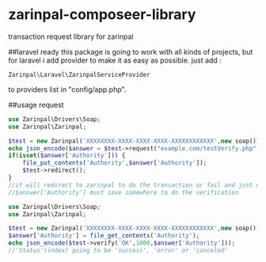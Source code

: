 # zarinpal-composeer-library
transaction request library for zarinpal

##laravel ready
this package is going to work with all kinds of projects, but for laravel i add provider to make it as easy as possible.
just add :
```
Zarinpal\Laravel\ZarinpalServiceProvider
```
to providers list in "config/app.php".

##usage
request
```php
use Zarinpal\Drivers\Soap;
use Zarinpal\Zarinpal;

$test = new Zarinpal('XXXXXXXX-XXXX-XXXX-XXXX-XXXXXXXXXXXX',new soap());
echo json_encode($answer = $test->request("example.com/testVerify.php",1000,'testing'));
if(isset($answer['Authority'])) {
    file_put_contents('Authority',$answer['Authority']);
    $test->redirect();
}
//it will redirect to zarinpal to do the transaction or fail and just echo the errors.
//$answer['Authority'] must save somewhere to do the verification  
```
```php
use Zarinpal\Drivers\Soap;
use Zarinpal\Zarinpal;

$test = new Zarinpal('XXXXXXXX-XXXX-XXXX-XXXX-XXXXXXXXXXXX',new soap());
$answer['Authority'] = file_get_contents('Authority');
echo json_encode($test->verify('OK',1000,$answer['Authority']));
//'Status'(index) going to be 'success', 'error' or 'canceled'
```